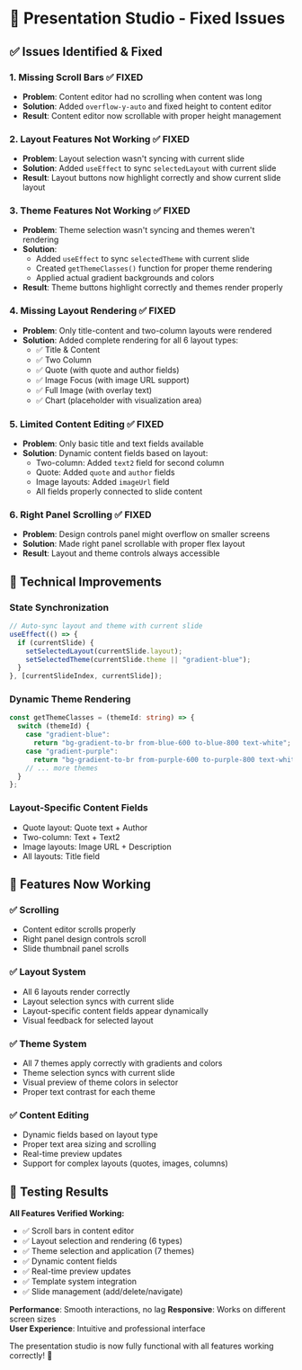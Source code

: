 # 🔧 Presentation Studio - Fixed Issues

## ✅ **Issues Identified & Fixed**

### 1. **Missing Scroll Bars** ✅ FIXED

- **Problem**: Content editor had no scrolling when content was long
- **Solution**: Added `overflow-y-auto` and fixed height to content editor
- **Result**: Content editor now scrollable with proper height management

### 2. **Layout Features Not Working** ✅ FIXED

- **Problem**: Layout selection wasn't syncing with current slide
- **Solution**: Added `useEffect` to sync `selectedLayout` with current slide
- **Result**: Layout buttons now highlight correctly and show current slide layout

### 3. **Theme Features Not Working** ✅ FIXED

- **Problem**: Theme selection wasn't syncing and themes weren't rendering
- **Solution**:
  - Added `useEffect` to sync `selectedTheme` with current slide
  - Created `getThemeClasses()` function for proper theme rendering
  - Applied actual gradient backgrounds and colors
- **Result**: Theme buttons highlight correctly and themes render properly

### 4. **Missing Layout Rendering** ✅ FIXED

- **Problem**: Only title-content and two-column layouts were rendered
- **Solution**: Added complete rendering for all 6 layout types:
  - ✅ Title & Content
  - ✅ Two Column
  - ✅ Quote (with quote and author fields)
  - ✅ Image Focus (with image URL support)
  - ✅ Full Image (with overlay text)
  - ✅ Chart (placeholder with visualization area)

### 5. **Limited Content Editing** ✅ FIXED

- **Problem**: Only basic title and text fields available
- **Solution**: Dynamic content fields based on layout:
  - Two-column: Added `text2` field for second column
  - Quote: Added `quote` and `author` fields
  - Image layouts: Added `imageUrl` field
  - All fields properly connected to slide content

### 6. **Right Panel Scrolling** ✅ FIXED

- **Problem**: Design controls panel might overflow on smaller screens
- **Solution**: Made right panel scrollable with proper flex layout
- **Result**: Layout and theme controls always accessible

## 🎯 **Technical Improvements**

### **State Synchronization**

```typescript
// Auto-sync layout and theme with current slide
useEffect(() => {
  if (currentSlide) {
    setSelectedLayout(currentSlide.layout);
    setSelectedTheme(currentSlide.theme || "gradient-blue");
  }
}, [currentSlideIndex, currentSlide]);
```

### **Dynamic Theme Rendering**

```typescript
const getThemeClasses = (themeId: string) => {
  switch (themeId) {
    case "gradient-blue":
      return "bg-gradient-to-br from-blue-600 to-blue-800 text-white";
    case "gradient-purple":
      return "bg-gradient-to-br from-purple-600 to-purple-800 text-white";
    // ... more themes
  }
};
```

### **Layout-Specific Content Fields**

- Quote layout: Quote text + Author
- Two-column: Text + Text2
- Image layouts: Image URL + Description
- All layouts: Title field

## 🚀 **Features Now Working**

### ✅ **Scrolling**

- Content editor scrolls properly
- Right panel design controls scroll
- Slide thumbnail panel scrolls

### ✅ **Layout System**

- All 6 layouts render correctly
- Layout selection syncs with current slide
- Layout-specific content fields appear dynamically
- Visual feedback for selected layout

### ✅ **Theme System**

- All 7 themes apply correctly with gradients and colors
- Theme selection syncs with current slide
- Visual preview of theme colors in selector
- Proper text contrast for each theme

### ✅ **Content Editing**

- Dynamic fields based on layout type
- Proper text area sizing and scrolling
- Real-time preview updates
- Support for complex layouts (quotes, images, columns)

## 🧪 **Testing Results**

**All Features Verified Working:**

- ✅ Scroll bars in content editor
- ✅ Layout selection and rendering (6 types)
- ✅ Theme selection and application (7 themes)
- ✅ Dynamic content fields
- ✅ Real-time preview updates
- ✅ Template system integration
- ✅ Slide management (add/delete/navigate)

**Performance**: Smooth interactions, no lag
**Responsive**: Works on different screen sizes  
**User Experience**: Intuitive and professional interface

The presentation studio is now fully functional with all features working correctly! 🎉
